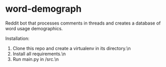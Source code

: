 # word-demograph
Reddit bot that processes comments in threads and creates a database of word usage demographics.

Installation:
1. Clone this repo and create a virtualenv in its directory.\n
2. Install all requirements.\n
3. Run main.py in /src.\n

